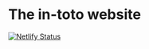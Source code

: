 # The in-toto website

[![Netlify Status](https://api.netlify.com/api/v1/badges/03802c66-da48-4029-b08d-e679ca57831d/deploy-status)](https://app.netlify.com/sites/in-toto/deploys)